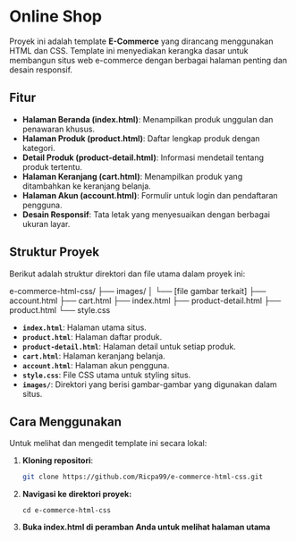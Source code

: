 # Online Shop

Proyek ini adalah template **E-Commerce** yang dirancang menggunakan HTML dan CSS. Template ini menyediakan kerangka dasar untuk membangun situs web e-commerce dengan berbagai halaman penting dan desain responsif.

## Fitur

- **Halaman Beranda (index.html)**: Menampilkan produk unggulan dan penawaran khusus.
- **Halaman Produk (product.html)**: Daftar lengkap produk dengan kategori.
- **Detail Produk (product-detail.html)**: Informasi mendetail tentang produk tertentu.
- **Halaman Keranjang (cart.html)**: Menampilkan produk yang ditambahkan ke keranjang belanja.
- **Halaman Akun (account.html)**: Formulir untuk login dan pendaftaran pengguna.
- **Desain Responsif**: Tata letak yang menyesuaikan dengan berbagai ukuran layar.

## Struktur Proyek

Berikut adalah struktur direktori dan file utama dalam proyek ini:

e-commerce-html-css/ ├── images/ │ └── [file gambar terkait] ├── account.html ├── cart.html ├── index.html ├── product-detail.html ├── product.html └── style.css


- **`index.html`**: Halaman utama situs.
- **`product.html`**: Halaman daftar produk.
- **`product-detail.html`**: Halaman detail untuk setiap produk.
- **`cart.html`**: Halaman keranjang belanja.
- **`account.html`**: Halaman akun pengguna.
- **`style.css`**: File CSS utama untuk styling situs.
- **`images/`**: Direktori yang berisi gambar-gambar yang digunakan dalam situs.

## Cara Menggunakan

Untuk melihat dan mengedit template ini secara lokal:

1. **Kloning repositori**:

   ```bash
   git clone https://github.com/Ricpa99/e-commerce-html-css.git
    ```
2. **Navigasi ke direktori proyek:**
    ```
    cd e-commerce-html-css
    ```
    
3. **Buka index.html di peramban Anda untuk melihat halaman utama**
